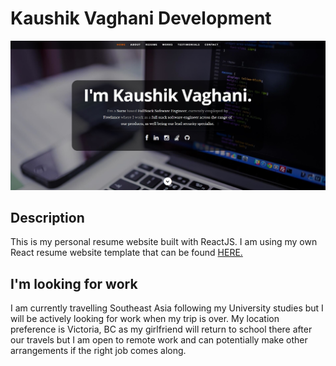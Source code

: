 # Kaushik Vaghani Development 
![ReactJS Resume Website](readme.jpg?raw=true "ReactJS Resume Website")

## Description
This is my personal resume website built with ReactJS. I am using my own React resume website template that can be found <a href="http://krvaghani.blogspot.com/">HERE.</a>

## I'm looking for work
I am currently travelling Southeast Asia following my University studies but I will be actively looking for work when my trip is over. My location preference is Victoria, BC as my girlfriend will return to school there after our travels but I am open to remote work and can potentially make other arrangements if the right job comes along. 
